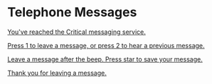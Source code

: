 # Telephone Messages

[You've reached the Critical messaging service.](../audio/intro-01.wav)

[Press 1 to leave a message, or press 2 to hear a previous message.](../audio/leave-message.wav)

[Leave a message after the beep. Press star to save your message.](../audio/record-intro.wav)

[Thank you for leaving a message.](../audio/record-outro.wav)

